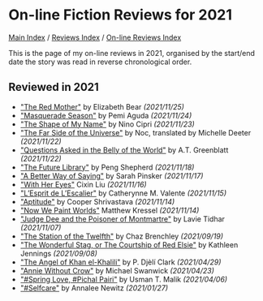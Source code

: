 # On-line Fiction Reviews for 2021

[Main Index](../../../README.md) / [Reviews Index](../../README.md) / [On-line Reviews Index](../README.md)

This is the page of my on-line reviews in 2021, organised by the start/end date the story was read in reverse chronological order.

## Reviewed in 2021
- ["The Red Mother"](20211125-RedMother.md) by Elizabeth Bear *(2021/11/25)*
- ["Masquerade Season"](20211124-MasqueradeSeason.md) by Pemi Aguda *(2021/11/24)*
- ["The Shape of My Name"](20211123-ShapeOfMyName.md) by Nino Cipri *(2021/11/23)*
- ["The Far Side of the Universe"](20211122-FarSideUniverse.md) by Noc, translated by Michelle Deeter *(2021/11/22)*
- ["Questions Asked in the Belly of the World"](20211122-QuestionsAskedBellyOfTheWorld.md) by A.T. Greenblatt *(2021/11/22)*
- ["The Future Library"](20211118-FutureLibrary.md) by Peng Shepherd *(2021/11/18)*
- ["A Better Way of Saying"](20211117-BetterWayOfSaying.md) by Sarah Pinsker *(2021/11/17)*
- ["With Her Eyes"](20211116-WithHerEyes.md) Cixin Liu *(2021/11/16)*
- ["L’Esprit de L’Escalier"](20211115-EspritEscalier.md) by Catherynne M. Valente *(2021/11/15)*
- ["Aptitude"](20211114-Aptitude.md) by Cooper Shrivastava *(2021/11/14)*
- ["Now We Paint Worlds"](20211114-NowWePaintWorlds.md) Matthew Kressel *(2021/11/14)*
- ["Judge Dee and the Poisoner of Montmartre"](20211107-JudgeDeePoisonerMontmartre.md) by Lavie Tidhar *(2021/11/07)*
- ["The Station of the Twelfth"](20210919-StationTwelfth.md) by Chaz Brenchley *(2021/09/19)*
- ["The Wonderful Stag, or The Courtship of Red Elsie"](20210908-WonderfulStag.md) by Kathleen Jennings *(2021/09/08)*
- ["The Angel of Khan el-Khalili"](20210429-AngelKhanelKhalili.md) by P. Djèlí Clark *(2021/04/29)*
- ["Annie Without Crow"](20210423-AnnieWithoutCrow.md) by Michael Swanwick *(2021/04/23)*
- ["#Spring Love, #Pichal Pairi"](20210406-SpringLovePichalPairi.md) by Usman T. Malik *(2021/04/06)*
- ["#Selfcare"](20210127-Selfcare.md) by Annalee Newitz *(2021/01/27)*
